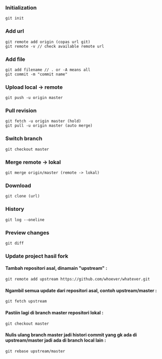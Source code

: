 ### Initialization
```git
git init
```

### Add url
```git
git remote add origin (copas url git)
git remote -v // check available remote url
```

### Add file
```git
git add filename // . or -A means all
git commit -m "commit name" 
```

### Upload local -> remote
```git
git push -u origin master
```

### Pull revision
```git
git fetch -u origin master (hold)
git pull -u origin master (auto merge)
```

### Switch branch
```git
git checkout master
```

### Merge remote -> lokal
```git
git merge origin/master (remote -> lokal)
```
### Download 
```git
git clone (url)
```

### History
```git
git log --oneline
```

### Preview changes
```git
git diff 
```

### Update project hasil fork
#### Tambah repositori asal, dinamain "upstream" :
```git
git remote add upstream https://github.com/whoever/whatever.git
```
#### Ngambil semua update dari repositori asal, contoh upstream/master :
```git
git fetch upstream
```
#### Pastiin lagi di branch master repositori lokal :
```git
git checkout master
```
#### Nulis ulang branch master jadi histori commit yang gk ada di upstream/master jadi ada di branch local lain :
```git
git rebase upstream/master
```
